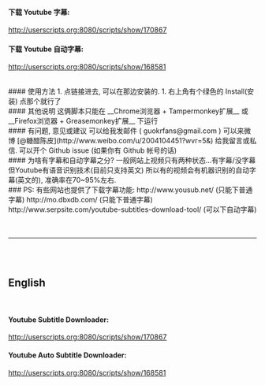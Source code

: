 <!--
usersciprt 最近好像挂掉了(2014年5月左右). 不太清楚怎么回事. <br/>
各位要用脚本的可以直接点下面的链接，然后把源代码复制黏贴到 Tampermonkey 里. <br/>

[Youtube Subtitle Downloader](https://github.com/1c7/Youtube-Auto-Subtitle-Download/blob/master/Youtube-Subtitle-Downloader/Tampermonkey.js) <br/>
[Youtube Auto Subtitle Downloader](https://github.com/1c7/Youtube-Auto-Subtitle-Download/blob/master/Youtube-Auto-Subtitle-Downloader/Tampermonkey.js) <br/>

:D <br/>


---

-->

#### 下载 Youtube 字幕:
http://userscripts.org:8080/scripts/show/170867  
  

#### 下载 Youtube 自动字幕:
http://userscripts.org:8080/scripts/show/168581  

<br>
#### 使用方法
1. 点链接进去, 可以在那边安装的.  
1. 右上角有个绿色的 Install(安装) 点那个就行了 



<br>
#### 其他说明
这俩脚本只能在 __Chrome浏览器 + Tampermonkey扩展__ 或 __Firefox浏览器 + Greasemonkey扩展__ 下运行  

<br>
#### 有问题, 意见或建议
可以给我发邮件 ( guokrfans@gmail.com )   
可以来微博 [@糖醋陈皮](http://www.weibo.com/u/2004104451?wvr=5&) 给我留言或私信.  
可以开个 Github issue (如果你有 Github 帐号的话)  



<br>
#### 为啥有字幕和自动字幕之分?  
一般网站上视频只有两种状态...有字幕/没字幕  
但Youtube有语音识别技术(目前只支持英文)  
所以有的视频会有机器识别的自动字幕(英文的), 准确率在70~95%左右.


<br>
### PS: 有些网站也提供了下载字幕功能:
http://www.yousub.net/  (只能下普通字幕)  
http://mo.dbxdb.com/    (只能下普通字幕)  
http://www.serpsite.com/youtube-subtitles-download-tool/  (可以下自动字幕)  
<br>





<br>
<br>

---

<br>
<br>






## English
<br>

<!--
usersciprt.org server seem like down for couple week, i don't know what happen. <br/>
Please click the link in the following, and copy&paste source code into you tampermonkey. <br/>

[Youtube Subtitle Downloader](https://github.com/1c7/Youtube-Auto-Subtitle-Download/blob/master/Youtube-Subtitle-Downloader/Tampermonkey.js) <br/>
[Youtube Auto Subtitle Downloader](https://github.com/1c7/Youtube-Auto-Subtitle-Download/blob/master/Youtube-Auto-Subtitle-Downloader/Tampermonkey.js) <br/>

:D <br/>


---
-->


#### Youtube Subtitle Downloader:
http://userscripts.org:8080/scripts/show/170867  


#### Youtube Auto Subtitle Downloader:
http://userscripts.org:8080/scripts/show/168581




<br>
<br>
